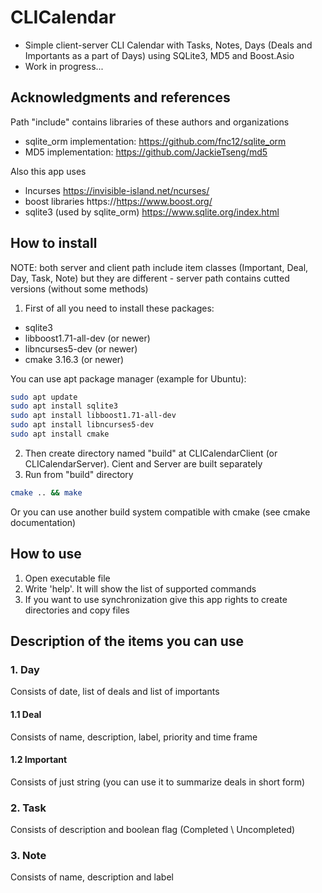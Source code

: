 # CLICalendar
* Simple client-server CLI Calendar with Tasks, Notes, Days (Deals and Importants as a part of Days) using SQLite3, MD5 and Boost.Asio
* Work in progress...

## Acknowledgments and references
Path "include" contains libraries of these authors and organizations

* sqlite_orm implementation: https://github.com/fnc12/sqlite_orm
* MD5        implementation: https://github.com/JackieTseng/md5

Also this app uses

* lncurses                     https://invisible-island.net/ncurses/
* boost libraries              https://https://www.boost.org/
* sqlite3 (used by sqlite_orm) https://www.sqlite.org/index.html

## How to install
NOTE: both server and client path include item classes (Important, Deal, Day, Task, Note) but they are different - server path contains cutted versions (without some methods)
1. First of all you need to install these packages:
* sqlite3
* libboost1.71-all-dev (or newer)
* libncurses5-dev (or newer)
* cmake 3.16.3 (or newer)

You can use apt package manager (example for Ubuntu):
```bash
sudo apt update
sudo apt install sqlite3
sudo apt install libboost1.71-all-dev
sudo apt install libncurses5-dev
sudo apt install cmake
```
2. Then create directory named "build" at CLICalendarClient (or CLICalendarServer). Cient and Server are built separately
3. Run from "build" directory
```bash
cmake .. && make
```
Or you can use another build system compatible with cmake (see cmake documentation)

## How to use
1. Open executable file
2. Write 'help'. It will show the list of supported commands
3. If you want to use synchronization give this app rights to create directories and copy files

## Description of the items you can use

### 1. Day
Consists of date, list of deals and list of importants
#### 1.1 Deal
Consists of name, description, label, priority and time frame
#### 1.2 Important
Consists of just string (you can use it to summarize deals in short form)

### 2. Task
Consists of description and boolean flag (Completed \ Uncompleted)

### 3. Note
Consists of name, description and label

	
